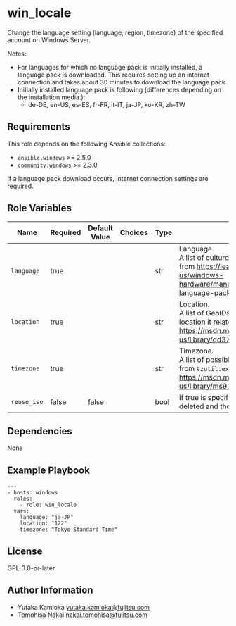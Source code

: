 win_locale
==========

Change the language setting (language, region, timezone) of the specified account on Windows Server.

Notes:

- For languages for which no language pack is initially installed, a language pack is downloaded.
  This requires setting up an internet connection and takes about 30 minutes to download the language pack.
- Initially installed language pack is following (differences depending on the installation media.):
  - de-DE, en-US, es-ES, fr-FR, it-IT, ja-JP, ko-KR, zh-TW

Requirements
------------

This role depends on the following Ansible collections:

- `ansible.windows` >= 2.5.0
- `community.windows` >= 2.3.0

If a language pack download occurs, internet connection settings are required.

Role Variables
--------------

| Name | Required | Default Value | Choices | Type | Description |
|------|----------|---------------|---------|------|-------------|
| `language` | true | | | str | Language. <br/> A list of culture names to use is available from <https://learn.microsoft.com/en-us/windows-hardware/manufacture/desktop/available-language-packs-for-windows>. |
| `location` | true | | | str | Location. <br/> A list of GeoIDs you can use and what location it relates to is available from <https://msdn.microsoft.com/en-us/library/dd374073.aspx>. |
| `timezone` | true | | | str | Timezone. <br/> A list of possible timezones is available from `tzutil.exe /l` and from <https://msdn.microsoft.com/en-us/library/ms912391.aspx>. |
| `reuse_iso` | false | false | | bool | If true is specified, the ISO file is not deleted and the existing ISO file is reused. |

Dependencies
------------

None

Example Playbook
----------------

    ---
    - hosts: windows
      roles:
        - role: win_locale
      vars:
        language: "ja-JP"
        location: "122"
        timezone: "Tokyo Standard Time"

License
-------

GPL-3.0-or-later

Author Information
------------------

- Yutaka Kamioka <yutaka.kamioka@fujitsu.com>
- Tomohisa Nakai <nakai.tomohisa@fujitsu.com>
